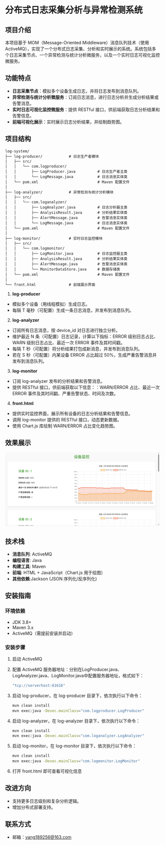 # 分布式日志采集分析与异常检测系统

## 项目介绍

本项目基于 MOM（Message-Oriented Middleware）消息队列技术（使用 ActiveMQ），实现了一个分布式日志采集、分析和实时展示的系统。系统包括多个日志采集节点、一个异常检测与统计分析微服务，以及一个实时日志可视化监控微服务。

## 功能特点

- **日志采集节点**：模拟多个设备生成日志，并将日志发布到消息队列。
- **异常检测与统计分析微服务**：订阅日志消息，进行日志分析并生成分析结果或告警消息。
- **实时日志可视化监控微服务**：提供 RESTful 接口，供前端获取日志分析结果和告警信息。
- **前端可视化展示**：实时展示日志分析结果，并绘制趋势图。

## 项目结构
```commandline
log-system/
├── log-producer/            # 日志生产者模块
│   ├── src/
│   │   └── com.logproducer/
│   │       ├── LogProducer.java          # 日志生产者主类
│   │       └── LogMessage.java           # 日志消息实体类
│   └── pom.xml                           # Maven 配置文件
│
├── log-analyzer/            # 异常检测与统计分析模块
│   ├── src/
│   │   └── com.loganalyzer/
│   │       ├── LogAnalyzer.java          # 日志分析器主类
│   │       ├── AnalysisResult.java       # 分析结果实体类
│   │       ├── AlertMessage.java         # 告警消息实体类
│   │       └── LogMessage.java           # 日志消息实体类
│   └── pom.xml                           # Maven 配置文件
│
├── log-monitor/             # 实时日志监控模块
│   ├── src/
│   │   └── com.logmonitor/
│   │       ├── LogMonitor.java           # 日志监控器主类
│   │       ├── AnalysisResult.java       # 分析结果实体类
│   │       ├── AlertMessage.java         # 告警消息实体类
│   │       └── MonitorDataStore.java     # 数据存储类
│   └── pom.xml                           # Maven 配置文件
│
└── front.html               # 前端展示界面
```

1. **log-producer**
- 模拟多个设备（用线程模拟）生成日志。
- 每隔 T 毫秒（可配置）生成一条日志消息，并发布到消息队列。

2. **log-analyzer**
- 订阅所有日志消息，按 device_id 对日志进行独立分析。
- 维护最近 N 条（可配置）日志记录，计算以下指标：ERROR 级别日志占比、WARN 级别日志占比、最近一次 ERROR 事件及其时间戳。
- 每隔 T 秒（可配置）将分析结果打包成新消息，并发布到消息队列。
- 若在 S 秒（可配置）内某设备 ERROR 占比超过 50%，生成严重告警消息并发布到消息队列。

3. **log-monitor**
- 订阅 log-analyzer 发布的分析结果和告警消息。
- 提供 RESTful 接口，供前端获取以下信息：：WARN/ERROR 占比、最近一次 ERROR 事件及其时间戳、严重告警状态、时间及次数。

4. **front.html**
- 提供实时监控界面，展示所有设备的日志分析结果和告警信息。
- 调用 log-monitor 提供的 RESTful 接口，动态更新数据。
- 使用 Chart.js 库绘制 WARN/ERROR 占比变化趋势图。


## 效果展示
![展示](DISPLAY.png)

## 技术栈
- **消息队列**: ActiveMQ
- **编程语言**: Java
- **构建工具**: Maven
- **前端**: HTML + JavaScript（Chart.js 用于绘图）
- **其他依赖**:Jackson (JSON 序列化/反序列化)

## 安装指南

### 环境依赖

- JDK 3.8+
- Maven 3.x
- ActiveMQ（需提前安装并启动）

### 安装步骤

1. 启动 ActiveMQ

2. 配置 ActiveMQ 服务器地址：分别在LogProducer.java、LogAnalyzer.java、LogMonitor.java中配置服务器地址，格式如下：
   ```bash
   "tcp://serverhost:61616"
   ```

2. 启动 log-producer，在 log-producer 目录下，依次执行以下命令：
   ```bash
   mvn clean install
   mvn exec:java -Dexec.mainClass="com.logproducer.LogProducer"
   ```

3. 启动 log-analyzer，在 log-analyzer 目录下，依次执行以下命令：
   ```bash
   mvn clean install
   mvn exec:java -Dexec.mainClass="com.loganalyzer.LogAnalyzer"
   ```

4. 启动 log-monitor，在 log-monitor 目录下，依次执行以下命令：
   ```bash
   mvn clean install
   mvn exec:java -Dexec.mainClass="com.logmonitor.LogMonitor"
   ```

5. 打开 front.html 即可查看可视化信息


## 改进方向
- 支持更多日志级别和复杂分析逻辑。
- 增加分布式部署支持。


## 联系方式
- 邮箱：yang189256@163.com
